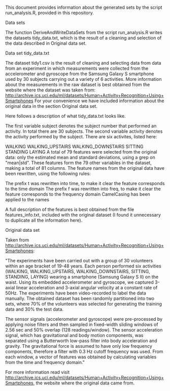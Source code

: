 This document provides information about the generated sets by the script run_analysis.R, provided in this repository.

Data sets

The function DeriveAndWriteDataSets from the script run_analysis.R writes the datasets tidy_data.txt, which is the result of a cleaning and selection of the data described in Original data set. 

Data set tidy_data.txt

The dataset tidy1.csv is the result of cleaning and selecting data from data from an experiment in which measurements were collected from the accelerometer and gyroscope from the Samsung Galaxy S smartphone used by 30 subjects carrying out a variety of 6 activities. More information about the measurements in the raw dataset is best obtained from the website where the dataset was taken from: http://archive.ics.uci.edu/ml/datasets/Human+Activity+Recognition+Using+Smartphones For your convenience we have included information about the original data in the section Original data set.

Here follows a description of what tidy_data.txt looks like.

The first variable subject denotes the subject number that performed an activity. In total there are 30 subjects.
The second variable activity denotes the activity performed by the subject. There are six activites, listed here:

WALKING
WALKING_UPSTAIRS
WALKING_DOWNSTAIRS
SITTING
STANDING
LAYING
A total of 79 features were selected from the original data: only the estimated mean and standard deviations, using a grep on "mean|std". These features form the 79 other variables in the dataset, making a total of 81 columns. The feature names from the original data have been rewritten, using the following rules:

The prefix t was rewritten into time, to make it clear the feature corresponds to the time domain
The prefix f was rewritten into freq, to make it clear the feature corresponds to the frequency domain
CamelCasing has been applied to the names

A full description of the features is best obtained from the file features_info.txt, included with the original dataset (I found it unnecessary to duplicate all the information here).

Original data set

Taken from http://archive.ics.uci.edu/ml/datasets/Human+Activity+Recognition+Using+Smartphones:

"The experiments have been carried out with a group of 30 volunteers within an age bracket of 19-48 years. Each person performed six activities (WALKING, WALKING_UPSTAIRS, WALKING_DOWNSTAIRS, SITTING, STANDING, LAYING) wearing a smartphone (Samsung Galaxy S II) on the waist. Using its embedded accelerometer and gyroscope, we captured 3-axial linear acceleration and 3-axial angular velocity at a constant rate of 50Hz. The experiments have been video-recorded to label the data manually. The obtained dataset has been randomly partitioned into two sets, where 70% of the volunteers was selected for generating the training data and 30% the test data.

The sensor signals (accelerometer and gyroscope) were pre-processed by applying noise filters and then sampled in fixed-width sliding windows of 2.56 sec and 50% overlap (128 readings/window). The sensor acceleration signal, which has gravitational and body motion components, was separated using a Butterworth low-pass filter into body acceleration and gravity. The gravitational force is assumed to have only low frequency components, therefore a filter with 0.3 Hz cutoff frequency was used. From each window, a vector of features was obtained by calculating variables from the time and frequency domain."

For more information read visit http://archive.ics.uci.edu/ml/datasets/Human+Activity+Recognition+Using+Smartphones, the website where the original data came from.
